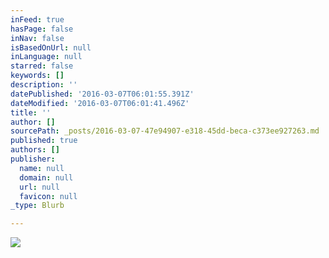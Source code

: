 ```yaml
---
inFeed: true
hasPage: false
inNav: false
isBasedOnUrl: null
inLanguage: null
starred: false
keywords: []
description: ''
datePublished: '2016-03-07T06:01:55.391Z'
dateModified: '2016-03-07T06:01:41.496Z'
title: ''
author: []
sourcePath: _posts/2016-03-07-47e94907-e318-45dd-beca-c373ee927263.md
published: true
authors: []
publisher:
  name: null
  domain: null
  url: null
  favicon: null
_type: Blurb

---
```

![](https://the-grid-user-content.s3-us-west-2.amazonaws.com/1ec34890-8bc5-4540-8dfe-7919256f8ae1.png)